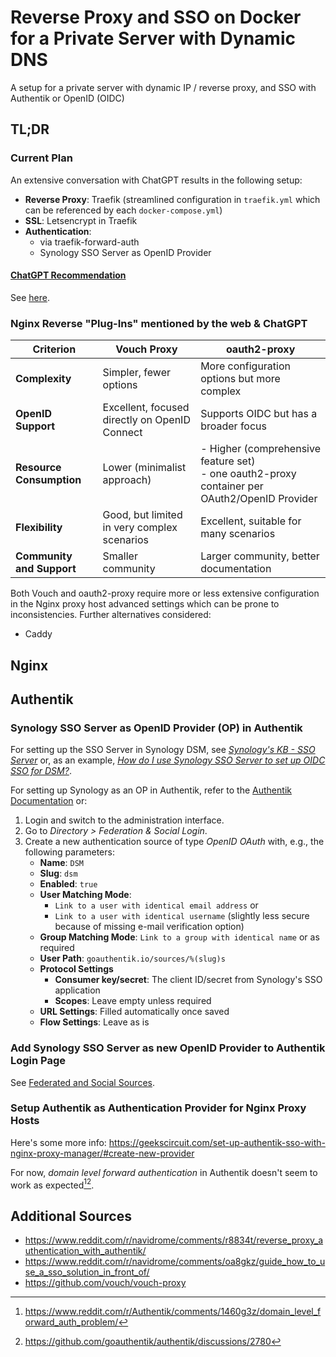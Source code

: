# Reverse Proxy and SSO on Docker for a Private Server with Dynamic DNS
A setup for a private server with dynamic IP / reverse proxy, and SSO with Authentik or OpenID (OIDC)
## TL;DR
### Current Plan
An extensive conversation with ChatGPT results in the following setup:
- **Reverse Proxy**: Traefik (streamlined configuration in `traefik.yml` which can be referenced by each `docker-compose.yml`)
- **SSL**: Letsencrypt in Traefik
- **Authentication**:
  - via traefik-forward-auth
  - Synology SSO Server as OpenID Provider
 
#### [ChatGPT Recommendation](https://github.com/schnillerman/reverse-proxy-SSO-docker/blob/main/Setup%201%20-%20Traefik,%20forward-auth,%20OpenID%20SSO.md)
See [here](https://github.com/schnillerman/reverse-proxy-SSO-docker/blob/main/Setup%201%20-%20Traefik,%20forward-auth,%20OpenID%20SSO.md).

### Nginx Reverse "Plug-Ins" mentioned by the web & ChatGPT
|**Criterion**            |**Vouch Proxy**                              |**oauth2-proxy**                                                                               |
|-------------------------|---------------------------------------------|-----------------------------------------------------------------------------------------------|
|**Complexity**           |Simpler, fewer options                       |More configuration options but more complex                                                    |
|**OpenID Support**       |Excellent, focused directly on OpenID Connect|Supports OIDC but has a broader focus                                                          |
|**Resource Consumption** |Lower (minimalist approach)                  |- Higher (comprehensive feature set)<br>- one oauth2-proxy container per OAuth2/OpenID Provider|
|**Flexibility**          |Good, but limited in very complex scenarios  |Excellent, suitable for many scenarios                                                         |
|**Community and Support**|Smaller community                            |Larger community, better documentation                                                         |
Both Vouch and oauth2-proxy require more or less extensive configuration in the Nginx proxy host advanced settings which can be prone to inconsistencies.
Further alternatives considered:
- Caddy

## Nginx
## Authentik
### Synology SSO Server as OpenID Provider (OP) in Authentik
For setting up the SSO Server in Synology DSM, see [_Synology's KB - SSO Server_](https://kb.synology.com/en-us/DSM/help/SSOServer/sso_server_desc) or, as an example, [_How do I use Synology SSO Server to set up OIDC SSO for DSM?_](https://kb.synology.com/en-us/DSM/tutorial/set_up_oidc_for_dsm_in_sso_server).

For setting up Synology as an OP in Authentik, refer to the [Authentik Documentation](https://docs.goauthentik.io/docs/users-sources/sources/protocols/oauth/#openid-connect-authentik-20226) or:
1. Login and switch to the administration interface.
2. Go to _Directory > Federation & Social Login_.
3. Create a new authentication source of type _OpenID OAuth_ with, e.g., the following parameters:
    - **Name**: `DSM`
    - **Slug**: `dsm`
    - **Enabled**: `true`
    - **User Matching Mode**:
      - `Link to a user with identical email address` or
      - `Link to a user with identical username` (slightly less secure because of missing e-mail verification option)
    - **Group Matching Mode**: `Link to a group with identical name` or as required
    - **User Path**: `goauthentik.io/sources/%(slug)s`
    - **Protocol Settings**
      - **Consumer key/secret**: The client ID/secret from Synology's SSO application
      - **Scopes**: Leave empty unless required
    - **URL Settings**: Filled automatically once saved
    - **Flow Settings**: Leave as is
### Add Synology SSO Server as new OpenID Provider to Authentik Login Page
See [Federated and Social Sources](https://docs.goauthentik.io/docs/users-sources/sources/).
### Setup Authentik as Authentication Provider for Nginx Proxy Hosts
Here's some more info: https://geekscircuit.com/set-up-authentik-sso-with-nginx-proxy-manager/#create-new-provider

For now, _domain level forward authentication_ in Authentik doesn't seem to work as expected[^1][^2].

## Additional Sources
- https://www.reddit.com/r/navidrome/comments/r8834t/reverse_proxy_authentication_with_authentik/
- https://www.reddit.com/r/navidrome/comments/oa8gkz/guide_how_to_use_a_sso_solution_in_front_of/
- https://github.com/vouch/vouch-proxy

[^1]: https://www.reddit.com/r/Authentik/comments/1460g3z/domain_level_forward_auth_problem/
[^2]: https://github.com/goauthentik/authentik/discussions/2780
